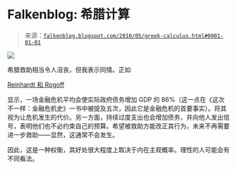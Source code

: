 <!--yml

分类：未分类

日期：2024-05-12 21:33:28

-->

# Falkenblog: 希腊计算

> 来源：[`falkenblog.blogspot.com/2010/05/greek-calculus.html#0001-01-01`](http://falkenblog.blogspot.com/2010/05/greek-calculus.html#0001-01-01)

![](https://blogger.googleusercontent.com/img/b/R29vZ2xl/AVvXsEilBEg7sQ-Z_-rrpYyOCmpSPC2gaYbXW0bCOv0Mx6AmH_UiKl-CyhAhLzgjp_yOK1Xf-CLyXRA2RTNcZVHePNOQo0FjXATMCPLpFUzVEMoIG_IK_rdfkdQ_ZclxEGso65HxG7IKhQ/s1600/euro1.jpg)

希腊救助相当令人沮丧，但我表示同情。正如

[Reinhardt 和 Rogoff](http://falkenblog.blogspot.com/2010/04/reinhart-and-rogoff.html)

显示，一场金融危机平均会使实际政府债务增加 GDP 的 86%（这一点在《这次不一样：金融危机史》一书中被提及五次，因此它是金融危机的首要事实）。将其视为让危机发生的代价。另一方面，持续过度支出也会增加债务，并向他人发出信号，表明他们也不必约束自己的预算。希望被救助方能改正其行为，未来不再需要进一步救助——显然，这通常不会发生。

因此，这是一种权衡，其好处很大程度上取决于内在主观概率。理性的人可能会有不同看法。
